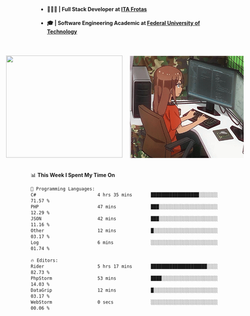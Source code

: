 <body style="margin-bottom: 40px; gap: 20px">
  <div style="display: flex; flex-direction: column; width: auto; margin: 0 auto; padding: 20px;">
    <ul style="flex: 1; margin-bottom: 20px;">
      <li><h4>🧑🏽‍💻 | Full Stack Developer at <a href="https://itafrotas.com//">ITA Frotas</a></h4></li>
      <li><h4>🎓 | Software Engineering Academic at <a href="http://www.utfpr.edu.br/">Federal University of Technology</a></h4></li>
      <br/>
    </ul>
    <div style="display: flex; justify-content: center; align-items: center; gap: 20px;">
      <a href="https://skillicons.dev">
        <img width="312" height="274" src="https://skillicons.dev/icons?i=cs,dotnet,php,laravel,ts,js,nodejs,react,swift,java,adonis,postgres,mysql,mongodb,postman,c,heroku,gradle,npm,flutter,docker,aws,redis,kubernetes&theme=light&&perline=4" />
      </a>
      <img width="312" height="274" src="assets/umiko.gif" alt="Computer Boy" />
    </div>
  </div>
</body>


<!--START_SECTION:waka-->
📊 **This Week I Spent My Time On** 

```text
💬 Programming Languages: 
C#                       4 hrs 35 mins       ██████████████████░░░░░░░   71.57 % 
PHP                      47 mins             ███░░░░░░░░░░░░░░░░░░░░░░   12.29 % 
JSON                     42 mins             ███░░░░░░░░░░░░░░░░░░░░░░   11.16 % 
Other                    12 mins             █░░░░░░░░░░░░░░░░░░░░░░░░   03.17 % 
Log                      6 mins              ░░░░░░░░░░░░░░░░░░░░░░░░░   01.74 % 

🔥 Editors: 
Rider                    5 hrs 17 mins       █████████████████████░░░░   82.73 % 
PhpStorm                 53 mins             ████░░░░░░░░░░░░░░░░░░░░░   14.03 % 
DataGrip                 12 mins             █░░░░░░░░░░░░░░░░░░░░░░░░   03.17 % 
WebStorm                 0 secs              ░░░░░░░░░░░░░░░░░░░░░░░░░   00.06 % 
```


<!--END_SECTION:waka-->

<!--
**danielr0d/danielr0d** is a ✨ _special_ ✨ repository because its `README.md` (this file) appears on your GitHub profile.

Here are some ideas to get you started:

- 🔭 I’m currently working on ...
- 🌱 I’m currently learning ...
- 👯 I’m looking to collaborate on ...
- 🤔 I’m looking for help with ...
- 💬 Ask me about ...
- 📫 How to reach me: ...
- 😄 Pronouns: ...
- ⚡ Fun fact: ...
-->

